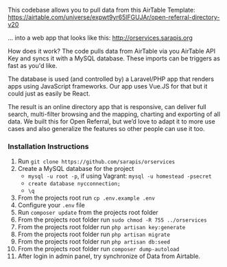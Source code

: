 This codebase allows you to pull data from this AirTable Template: https://airtable.com/universe/expwt9yr65lFGUJAr/open-referral-directory-v20

... into a web app that looks like this: http://orservices.sarapis.org

How does it work? The code pulls data from AirTable via you AirTable API Key and syncs it with a MySQL database. These imports can be triggers as fast as you'd like. 

The database is used (and controlled by) a Laravel/PHP app that renders apps using JavaScript frameworks. Our app uses Vue.JS for that but it could just as easily be React.

The result is an online directory app that is responsive, can deliver full search, multi-filter browsing and the mapping, charting and exporting of all data. We built this for Open Referral, but we’d love to adapt it to more use cases and also generalize the features so other people can use it too.

### Installation Instructions
1. Run `git clone https://github.com/sarapis/orservices`
2. Create a MySQL database for the project
    * ```mysql -u root -p```, if using Vagrant: ```mysql -u homestead -psecret```
    * ```create database nycconnection;```
    * ```\q```
3. From the projects root run `cp .env.example .env`
4. Configure your `.env` file
5. Run `composer update` from the projects root folder
6. From the projects root folder run `sudo chmod -R 755 ../orservices`
7. From the projects root folder run `php artisan key:generate`
8. From the projects root folder run `php artisan migrate`
9. From the projects root folder run `php artisan db:seed`
10. From the projects root folder run `composer dump-autoload`
11. After login in admin panel, try synchronize of Data from Airtable.
